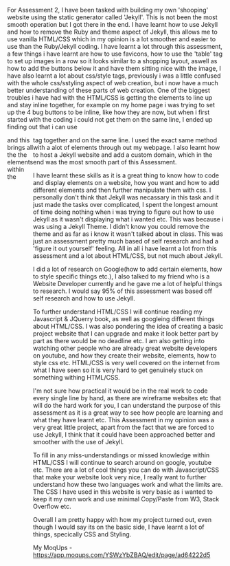 For Assessment 2, I have been tasked with building my own 'shooping' website using the static generator called 'Jekyll'.
This is not been the most smooth operation but I got there in the end. I have learnt how to use Jekyll and how to remove the Ruby and theme aspect of Jekyll, this allows me to use 
vanilla HTML/CSS which in my opinion is a lot smoother and easier to use than the Ruby/Jekyll coding. I have learnt a lot through this assessment, a few things i have learnt are
how to use favicons, how to use the 'table' tag to set up images in a row so it looks similar to a shopping layout, aswell as how to add the buttons below it and have them sitting nice 
with the image, I have also learnt a lot about css/style tags, previously i was a little confused with the whole css/sstyling aspect of web creation, but i now have a much better understanding
of these parts of web creation. One of the biggest troubles i have had with the HTML/CSS is getting the elements to line up and stay inline together, for example on my home page i was
trying to set up the 4 bug buttons to be inline, like how they are now, but when i first started with the coding i could not get them on the same line, I ended up finding out that i can use
<div class="buttons" style="display: flex; justify-content: center;"> and this brings all the the elements within the <div> tag together and on the same line. I used the exact same method with a alot
of elements through out my webpage. I also learnt how to host a Jekyll website and add a custom domain, which in the end was the most smooth part of this Assessment. 

I have learnt these skills as it is a great thing to know how to code and display elements on a website, how you want and how to add different elements and then further manipulate them with
css. I personally don't think that Jekyll was necassary in this task and it just made the tasks over complicated, I spent the longest amount of time doing nothing when i was trying to figure out
how to use Jekyll as it wasn't displaying what i wanted etc. This was because i was using a Jekyll Theme. I didn't know you could remove the theme and as far as i know it wasn't talked about in class.
This was just an assessment pretty much based of self research and had a 'figure it out yourself' feeling. All in all i have learnt a lot from this assessment and a lot about HTML/CSS, but not much about
Jekyll. 

I did a lot of research on Google(how to add certain elements, how to style specific things etc.), I also talked to my friend who is a Website Developer currently and he gave me a lot of helpful things
to research. I would say 95% of this assessment was based off self research and how to use Jekyll.

To further understand HTML/CSS I will continue reading my Javascript & JQuerry book, as well as googleing different things about HTML/CSS. I was also pondering the idea of creating a basic project
website that I can upgrade and make it look better part by part as there would be no deadline etc. I am also getting into watching other people who are already great website developers on youtube, and how they
create their website, elements, how to style css etc. HTML/CSS is very well covered on the internet from what I have seen so it is very hard to get genuinely stuck on something withing HTML/CSS.

I'm not sure how practical it would be in the real work to code every single line by hand, as there are wireframe websites etc that will do the hard work for you, I can understand the purpose of this assessment as
it is a great way to see how people are learning and what they have learnt etc. This Assessment in my opinion was a very great little project, apart from the fact that we are forced to use Jekyll, I think that it could 
have been approached better and smoother with the use of Jekyll. 

To fill in any miss-understandings or missed knowledge within HTML/CSS I will continue to search around on google, youtube etc. There are a lot of cool things you can do with Javascript/CSS that make your website look very nice,
I really want to further understand how these two languages work and what the limits are. The CSS I have used in this website is very basic as i wanted to keep it my own work and use minimal Copy/Paste from W3, Stack Overflow etc.

Overall I am pretty happy with how my project turned out, even though I would say its on the basic side, I have learnt a lot of things, specically CSS and Styling. 



My MoqUps - https://app.moqups.com/YSWzYbZBAQ/edit/page/ad64222d5

